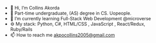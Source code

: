- 👋 Hi, I’m Collins Akorda
- 🌱 Part-time undergraduate, (AS) degree in CS. Uopeople.
- 🌱 I’m currently learning  Full-Stack Web Development @microverse
- ⚙️ My stack: Python, C#, HTML/CSS , JavaScript , React/Redux, Ruby/Rails
- 📫 How to reach me akpocollins2005@gmail.com

<!---
firstpj/firstpj is a ✨ special ✨ repository because its `README.md` (this file) appears on your GitHub profile.
You can click the Preview link to take a look at your changes.
--->
